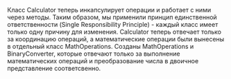 Класс Calculator теперь инкапсулирует операции и работает с ними через методы.
Таким образом, мы применили принцип единственной ответственности (Single Responsibility Principle) - каждый класс имеет только одну причину для изменения. 
Calculator теперь отвечает только за координацию операций, а математические операции были вынесены в отдельный класс MathOperations.
Созданы MathOperations и BinaryConverter, которые отвечают только за выполнение математических операций и преобразование числа в двоичное представление соответсвенно.
